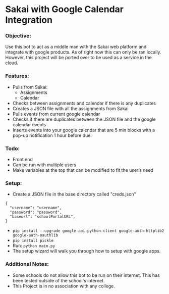 # Sakai with Google Calendar Integration
### Objective:
Use this bot to act as a middle man with the Sakai web platform and integrate with google products. As of right now this can only be ran locally.
However, this project will be ported over to be used as a service in the cloud. 

### Features:
- Pulls from Sakai:
  - Assignments
  - Calendar
- Checks between assignments and calendar if there is any duplicates
- Creates a JSON file with all the assignments from Sakai
- Pulls events from current google calendar
- Checks if there are duplicates between the JSON file and the google calendar events
- Inserts events into your google calendar that are 5 min blocks with a pop-up notification 1 hour before due.

### Todo:
- Front end
- Can be run with multiple users
- Make variables at the top that can be modified to fit the user’s need


### Setup:
- Create a JSON file in the base directory called "creds.json"
```
{
  "username": "username",
  "password": "password",
  "baseurl": "schoolPortalURL",
}
```
- ```pip install --upgrade google-api-python-client google-auth-httplib2 google-auth-oauthlib```
- ```pip install pickle```
- Run: ```python main.py```
- The setup wizard will walk you through how to setup with google apps.
 
 ### Additional Notes:
 - Some schools do not allow this bot to be run on their internet. This has been tested outside of the school's internet. 
 - This Project is in no association with any college.
